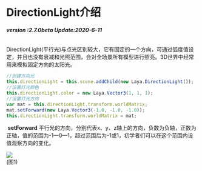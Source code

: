 # DirectionLight介绍

###### **version :2.7.0beta   Update:2020-6-11**

​	DirectionLight(平行光)与点光区别较大，它有固定的一个方向，可通过弧度值设定，并且也没有衰减和光照范围，会对全场景所有模型进行照亮。3D世界中经常用来模拟固定方向的太阳光。

```typescript
//创建方向光
this.directionLight = this.scene.addChild(new Laya.DirectionLight());
//设置灯光颜色
this.directionLight.color = new Laya.Vector3(1, 1, 1);
//设置灯光方向
var mat = this.directionLight.transform.worldMatrix;
mat.setForward(new Laya.Vector3(-1.0, -1.0, -1.0));
this.directionLight.transform.worldMatrix = mat;
```

​	**setForward** 平行光的方向，分别代表x、y、z轴上的方向，负数为负轴，正数为正轴，值的范围为-1—0—1，超过范围后为-1或1，初学者们可以在这个范围内设值观察方向的变化。

![](img/1.png)<br>(图1)

